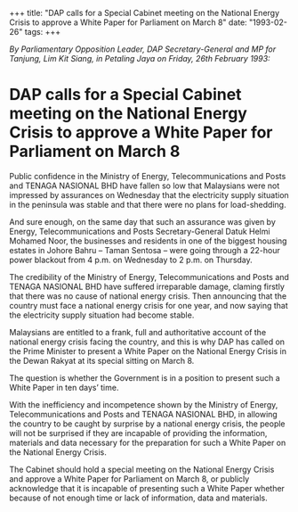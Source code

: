 +++ 
title: "DAP calls for a Special Cabinet meeting on the National Energy Crisis to approve a White Paper for Parliament on March 8"
date: "1993-02-26"
tags:
+++

_By Parliamentary Opposition Leader, DAP Secretary-General and MP for Tanjung, Lim Kit Siang, in Petaling Jaya on Friday, 26th February 1993:_

# DAP calls for a Special Cabinet meeting on the National Energy Crisis to approve a White Paper for Parliament on March 8

Public confidence in the Ministry of Energy, Telecommunications and Posts and TENAGA NASIONAL BHD have fallen so low that Malaysians were not impressed by assurances on Wednesday that the electricity supply situation in the peninsula was stable and that there were no plans for load-shedding.</u>

And sure enough, on the same day that such an assurance was given by Energy, Telecommunications and Posts Secretary-General Datuk Helmi Mohamed Noor, the businesses and residents in one of the biggest housing estates in Johore Bahru – Taman Sentosa – were going through a 22-hour power blackout from 4 p.m. on Wednesday to 2 p.m. on Thursday.

The credibility of the Ministry of Energy, Telecommunications and Posts and TENAGA NASIONAL BHD have suffered irreparable damage, claming firstly that there was no cause of national energy crisis. Then announcing that the country must face a national energy crisis for one year, and now saying that the electricity supply situation had become stable.

Malaysians are entitled to a frank, full and authoritative account of the national energy crisis facing the country, and this is why DAP has called on the Prime Minister to present a White Paper on the National Energy Crisis in the Dewan Rakyat at its special sitting on March 8.

The question is whether the Government is in a position to present such a White Paper in ten days’ time.

With the inefficiency and incompetence shown by the Ministry of Energy, Telecommunications and Posts and TENAGA NASIONAL BHD, in allowing the country to be caught by surprise by a national energy crisis, the people will not be surprised if they are incapable of providing the information, materials and data necessary for the preparation for such a White Paper on the National Energy Crisis.

The Cabinet should hold a special meeting on the National Energy Crisis and approve a White Paper for Parliament on March 8, or publicly acknowledge that it is incapable of presenting such a White Paper whether because of not enough time or lack of information, data and materials.
 
